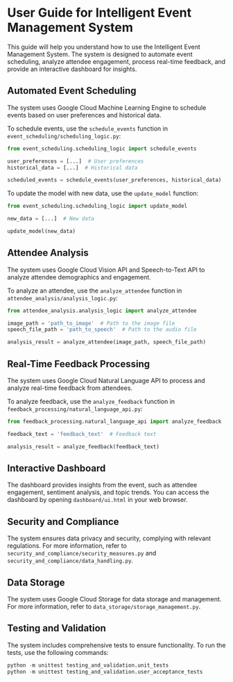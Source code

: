 # User Guide for Intelligent Event Management System

This guide will help you understand how to use the Intelligent Event Management System. The system is designed to automate event scheduling, analyze attendee engagement, process real-time feedback, and provide an interactive dashboard for insights.

## Automated Event Scheduling

The system uses Google Cloud Machine Learning Engine to schedule events based on user preferences and historical data. 

To schedule events, use the `schedule_events` function in `event_scheduling/scheduling_logic.py`:

```python
from event_scheduling.scheduling_logic import schedule_events

user_preferences = [...]  # User preferences
historical_data = [...]  # Historical data

scheduled_events = schedule_events(user_preferences, historical_data)
```

To update the model with new data, use the `update_model` function:

```python
from event_scheduling.scheduling_logic import update_model

new_data = [...]  # New data

update_model(new_data)
```

## Attendee Analysis

The system uses Google Cloud Vision API and Speech-to-Text API to analyze attendee demographics and engagement.

To analyze an attendee, use the `analyze_attendee` function in `attendee_analysis/analysis_logic.py`:

```python
from attendee_analysis.analysis_logic import analyze_attendee

image_path = 'path_to_image'  # Path to the image file
speech_file_path = 'path_to_speech'  # Path to the audio file

analysis_result = analyze_attendee(image_path, speech_file_path)
```

## Real-Time Feedback Processing

The system uses Google Cloud Natural Language API to process and analyze real-time feedback from attendees.

To analyze feedback, use the `analyze_feedback` function in `feedback_processing/natural_language_api.py`:

```python
from feedback_processing.natural_language_api import analyze_feedback

feedback_text = 'feedback_text'  # Feedback text

analysis_result = analyze_feedback(feedback_text)
```

## Interactive Dashboard

The dashboard provides insights from the event, such as attendee engagement, sentiment analysis, and topic trends. You can access the dashboard by opening `dashboard/ui.html` in your web browser.

## Security and Compliance

The system ensures data privacy and security, complying with relevant regulations. For more information, refer to `security_and_compliance/security_measures.py` and `security_and_compliance/data_handling.py`.

## Data Storage

The system uses Google Cloud Storage for data storage and management. For more information, refer to `data_storage/storage_management.py`.

## Testing and Validation

The system includes comprehensive tests to ensure functionality. To run the tests, use the following commands:

```python
python -m unittest testing_and_validation.unit_tests
python -m unittest testing_and_validation.user_acceptance_tests
```

